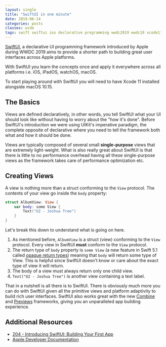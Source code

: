 ```yaml
---
layout: single
title: "SwiftUI in one minute"
date: 2019-06-14
categories: posts
classes: wide
tags: swift swiftui ios declarative programming wwdc2019 wwdc19 xcode11 combine previews
---
```


[SwiftUI](https://developer.apple.com/xcode/swiftui/), a declarative UI programming framework introduced by Apple during WWDC 2019 aims to provide a shorter path to building great user interfaces across Apple platforms.

With SwiftUI you learn the concepts once and apply it everywhere across all platforms i.e. iOS, iPadOS, watchOS, macOS.

To start playing around with SwiftUI you will need to have Xcode 11 installed alongside macOS 10.15.

## The Basics

Views are defined declaratively, in other words, you tell SwiftUI what your UI should look like without having to worry about the "how it's done". Before SwiftUI's introduction we were using UIKit's imperative paradigm, the complete opposite of declarative where you need to tell the framework both what and how it should be done. 

Views are typically composed of several small **single-purpose** views that are extremely light-weight. What is also really great about SwiftUI is that there is little to no performance overhead having all these single-purpose views as the framework takes care of performance optimization etc.

## Creating Views

A view is nothing more than a struct conforming to the `View` protocol. The contents of your view go inside the `body` property:

```swift
struct AlbumView: View {
    var body: some View {
        Text("U2 - Joshua Tree")
    }
}
```

Let's break this down to understand what is going on here.

1. As mentioned before, `AlbumView` is a struct (view) conforming to the `View` protocol. Every view in SwiftUI **must** conform to the `View` protocol.
2. The return type of `body` property is `some View` (a new feature in Swift 5.1 called [opaque return types](https://docs.swift.org/swift-book/LanguageGuide/OpaqueTypes.html)) meaning that `body` will return some type of View. This is helpful since SwiftUI doesn't know or care about the exact type of view it will return. 
3. The body of a view must always return only one child view.
4. `Text("U2 - Joshua Tree")` is another view containing a text label.

That in a nutshell is all there is to SwiftUI. There is obviously much more you can do with SwiftUI given all the primitive views and platform adaptivity to build rich user interfaces. SwiftUI also works great with the new [Combine](https://developer.apple.com/documentation/combine) and [Previews](https://developer.apple.com/documentation/swiftui/previews) frameworks, giving you an unparalleled app building experience. 

## Additional Resources

* [204 - Introducing SwiftUI: Building Your First App](https://developer.apple.com/videos/play/wwdc2019/204/)
* [Apple Developer Documentation](https://developer.apple.com/documentation?changes=latest_minor)